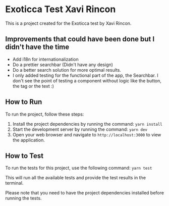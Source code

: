 # Exoticca Test Xavi Rincon

This is a project created for the Exoticca test by Xavi Rincon.

## Improvements that could have been done but I didn't have the time

- Add i18n for internationalization
- Do a prettier searchbar (Didn't have any design)
- Do a better search solution for more optimal results.
- I only added testing for the functional part of the app, the Searchbar. I don't see the point of testing a component without logic like the button, the tag or the text :)

## How to Run

To run the project, follow these steps:

1. Install the project dependencies by running the command: `yarn install`
2. Start the development server by running the command: `yarn dev`
3. Open your web browser and navigate to `http://localhost:3000` to view the application.

## How to Test

To run the tests for this project, use the following command: `yarn test`

This will run all the available tests and provide the test results in the terminal.

Please note that you need to have the project dependencies installed before running the tests.
